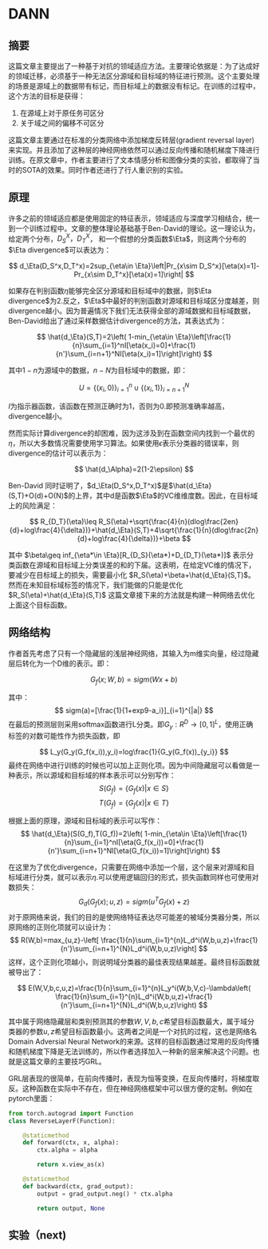 # DANN

## 摘要

这篇文章主要提出了一种基于对抗的领域适应方法。主要理论依据是：为了达成好的领域迁移，必须基于一种无法区分源域和目标域的特征进行预测。这个主要处理的场景是源域上的数据带有标记，而目标域上的数据没有标记。在训练的过程中，这个方法的目标是获得：

1. 在源域上对于原任务可区分
2. 关于域之间的偏移不可区分

这篇文章主要通过在标准的分类网络中添加梯度反转层(gradient reversal layer)来实现。并且添加了这种层的神经网络依然可以通过反向传播和随机梯度下降进行训练。在原文章中，作者主要进行了文本情感分析和图像分类的实验，都取得了当时的SOTA的效果。同时作者还进行了行人重识别的实验。

## 原理

许多之前的领域适应都是使用固定的特征表示，领域适应与深度学习相结合，统一到一个训练过程中。文章的整体理论基础基于Ben-David的理论。这一理论认为，给定两个分布，$D_S^X，D_T^X$， 和一个假想的分类函数$\Eta$，则这两个分布的$\Eta divergence$可以表达为：

$$
d_\Eta(D_S^x,D_T^x)=2sup_{\eta\in \Eta}\left|Pr_{x\sim D_S^x}[\eta(x)=1]-Pr_{x\sim D_T^x}[\eta(x)=1]\right|
$$

如果存在判别函数$\eta$能够完全区分源域和目标域中的数据，则$\Eta divergence$为2.反之，$\Eta$中最好的判别函数对源域和目标域区分度越差，则divergence越小。因为普遍情况下我们无法获得全部的源域数据和目标域数据，Ben-David给出了通过采样数据估计divergence的方法，其表达式为：

$$
\hat{d_\Eta}(S,T)=2\left( 1-min_{\eta\in \Eta}\left[\frac{1}{n}\sum_{i=1}^nI[\eta(x_i)=0]+\frac{1}{n'}\sum_{i=n+1}^NI[\eta(x_i)=1]\right]\right)
$$

其中$1-n$为源域中的数据，$n-N$为目标域中的数据，即：

$$
U=\left\{ (x_i,0)\right\}_{i=1}^{n}\cup\left\{ (x_i,1)\right\}_{i=n+1}^{N}
$$

$I$为指示器函数，该函数在预测正确时为1，否则为0.即预测准确率越高，divergence越小。

然而实际计算divergence的却困难，因为这涉及到在函数空间内找到一个最优的$\eta$，所以大多数情况需要使用学习算法。如果使用$\epsilon$表示分类器的错误率，则divergence的估计可以表示为：

$$
\hat{d_\Alpha}=2(1-2\epsilon)
$$

Ben-David 同时证明了，$d_\Eta(D_S^x,D_T^x)$是$\hat{d_\Eta}(S,T)+O(d)+O(N)$的上界，其中d是函数$\Eta$的VC维维度数。因此，在目标域上的风险满足：

$$
R_{D_T}(\eta)\leq R_S(\eta)+\sqrt{\frac{4}{n}(dlog\frac{2en}{d}+log\frac{4}{\delta})}+\hat{d_\Eta}(S,T)+4\sqrt{\frac{1}{n}(dlog\frac{2n}{d}+log\frac{4}{\delta})}+\beta
$$

其中
$\beta\geq inf_{\eta*\in \Eta}[R_{D_S}(\eta*)+D_{D_T}(\eta*)]$
表示分类函数在源域和目标域上分类误差的和的下届。这表明，在给定VC维的情况下，要减少在目标域上的损失，需要最小化
$R_S(\eta)+\beta+\hat{d_\Eta}(S,T)$。然而在未知目标域标签的情况下，我们能做的只能是优化
$R_S(\eta)+\hat{d_\Eta}(S,T)$
这篇文章接下来的方法就是构建一种网络去优化上面这个目标函数。

## 网络结构

作者首先考虑了只有一个隐藏层的浅层神经网络，其输入为m维实向量，经过隐藏层后转化为一个D维的表示。即：

$$
G_f(x;W,b)=sigm(Wx+b)
$$

其中：
$$
sigm(a)=[\frac{1}{1+exp9-a_i}]_{i=1}^{|a|}
$$
在最后的预测层则采用softmax函数进行L分类。即$G_y:R^D\rightarrow [0,1]^L$，使用正确标签的对数可能性作为损失函数，即

$$
L_y(G_y(G_f(x_i)),y_i)=log\frac{1}{G_y(G_f(x))_{y_i}}
$$
最终在网络中进行训练的时候也可以加上正则化项。因为中间隐藏层可以看做是一种表示，所以源域和目标域的样本表示可以分别写作：
$$
S(G_f)=\left\{G_f(x)|x\in S\right\}
$$
$$
T(G_f)=\left\{G_f(x)|x\in T\right\}
$$

根据上面的原理，源域和目标域的表示可以写作：
$$
\hat{d_\Eta}(S(G_f),T(G_f))=2\left( 1-min_{\eta\in \Eta}\left[\frac{1}{n}\sum_{i=1}^nI[\eta(G_f(x_i))=0]+\frac{1}{n'}\sum_{i=n+1}^NI[\eta(G_f(x_i))=1]\right]\right)
$$

在这里为了优化divergence，只需要在网络中添加一个层，这个层来对源域和目标域进行分类，就可以表示$\eta$.可以使用逻辑回归的形式，损失函数同样也可使用对数损失：
$$
G_d(G_f(x);u,z)=sigm(u^TG_f(x)+z)
$$
对于原网络来说，我们的目的是使网络特征表达尽可能差的被域分类器分类，所以原网络的正则化项就可以设计为：
$$
R(W,b)=max_{u,z}-\left[ \frac{1}{n}\sum_{i=1}^{n}L_d^i(W,b,u,z)+\frac{1}{n'}\sum_{i=n+1}^{N}L_d^i(W,b,u,z)\right]
$$
这样，这个正则化项越小，则说明域分类器的最佳表现结果越差。最终目标函数就被导出了：

$$
E(W,V,b,c,u,z)=\frac{1}{n}\sum_{i=1}^{n}L_y^i(W,b,V,c)-\lambda\left( \frac{1}{n}\sum_{i=1}^{n}L_d^i(W,b,u,z)+\frac{1}{n'}\sum_{i=n+1}^{N}L_d^i(W,b,u,z)\right)
$$

其中属于网络隐藏层和类别预测其的参数$W,V,b,c$希望目标函数最大，属于域分类器的参数$u,z$希望目标函数最小。这两者之间是一个对抗的过程，这也是网络名Domain Adversial Neural Network的来源。这样的目标函数通过常用的反向传播和随机梯度下降是无法训练的，所以作者选择加入一种新的层来解决这个问题。也就是这篇文章的主要技巧GRL。

GRL层表现的很简单，在前向传播时，表现为恒等变换，在反向传播时，将梯度取反。这种函数在实际中不存在，但在神经网络框架中可以很方便的定制。例如在pytorch里面：

``` python
from torch.autograd import Function
class ReverseLayerF(Function):

    @staticmethod
    def forward(ctx, x, alpha):
        ctx.alpha = alpha

        return x.view_as(x)

    @staticmethod
    def backward(ctx, grad_output):
        output = grad_output.neg() * ctx.alpha

        return output, None
```

## 实验（next)